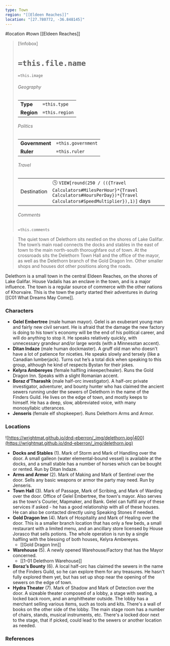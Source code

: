 ```yaml
---
type: Town
region: "[[Eldeen Reaches]]"
location: "[27.780772, -36.848145]"
---
```

 #location #town [[Eldeen Reaches]]

> [!infobox]
> # `=this.file.name`
> `=this.image`
> ###### Geography
> |  |  |
> | ---- | ---- |
> | **Type** | `=this.type` |
> | **Region** | `=this.region` |
> ###### Politics
> |  |  |
> | ---- | ---- |
> | **Government** | `=this.government` |
> | **Ruler** | `=this.ruler` |
> ###### Travel
> |  |  |
> | ---- | ---- |
> | Destination | 🕓 `VIEW[round(250 / (({Travel Calculators#MilesPerHour}*{Travel Calculators#HoursPerDay})*{Travel Calculators#SpeedMultiplier}),1)]` days |
> ###### Comments
> `=this.comments`

> The quiet town of Delethorn sits nestled on the shores of Lake Galifar. The town’s main road connects the docks and stables in the east of town to the main north-south thoroughfare out of town. At the crossroads sits the Delethorn Town Hall and the office of the mayor, as well as the Delethorn branch of the Gold Dragon Inn. Other smaller shops and houses dot other positions along the roads.

Delethorn is a small town in the central Eldeen Reaches, on the shores of Lake Galifar. House Vadalis has an enclave in the town, and is a major influence. The town is a regular source of commerce with the other nations of Khorvaire. This is the town the party started their adventures in during [[C01 What Dreams May Come]].

### Characters

* **Gelel Embertree** (male human mayor). Gelel is an exuberant young man and fairly new civil servant. He is afraid that the damage the new factory is doing to his town's economy will be the end of his political career, and will do anything to stop it. He speaks relatively quickly, with unnecessary grandeur and/or large words (with a Minnesotan accent).
* **Ditan Indaze** (male human dockmaster). A gruff old man who doesn't have a lot of patience for niceties. He speaks slowly and tersely (like a Canadian lumberjack). Turns out he’s a total dick when speaking to this group, although he kind of respects Bystan for their jokes.
* **Kelyra Ambereyes** (female halfling inkeeper/healer). Runs the Gold Dragon Inn. Speaks with a slight Romanian accent.
* **Boraz d’Tharashk** (male half-orc investigator). A half-orc private investigator, adventurer, and bounty hunter who has claimed the ancient sewers running under the sewers of Delethorn in the name of the Finders Guild. He lives on the edge of town, and mostly keeps to himself. He has a deep, slow, abbreviated voice, with many monosyllabic utterances.
* **Jenseris** (female elf shopkeeper). Runs Delethorn Arms and Armor.

### Locations

![https://wrightmat.github.io/dnd-eberron/_img/delethorn.jpg|400](https://wrightmat.github.io/dnd-eberron/_img/delethorn.jpg)

* **Docks and Stables** (1). Mark of Storm and Mark of Handling over the door. A small galleon (water elemental-bound vessel) is available at the docks, and a small stable has a number of horses which can be bought or rented. Run by Ditan Indaze.
* **Arms and Armor** (2). Mark of Making and Mark of Sentinel over the door. Sells any basic weapons or armor the party may need. Run by Jenseris.
* **Town Hall** (3). Mark of Passage, Mark of Scribing, and Mark of Warding over the door. Office of Gelel Embertree, the town's mayor. Also serves as the town's Courier, Mapmaker, and Bank. Gelel can fulfill any of these services if asked - he has a good relationship with all of these houses. He can also be contacted directly using Speaking Stones if needed.
* **Gold Dragon Inn** (4). Mark of Hospitality and Mark of Healing over the door. This is a smaller branch location that has only a few beds, a small restaurant with a limited menu, and an ancillary store licensed by House Jorasco that sells potions. The whole operation is run by a single halfling with the blessing of both houses, Kelyra Ambereyes.
	* [[Gold Dragon Inn]]
* **Warehouse** (5). A newly opened Warehouse/Factory that has the Mayor concerned.
	* [[1-01  Delethorn Warehouse]]
* **Boraz’s Bounty** (6). A local half-orc has claimed the sewers in the name of the Finders Guild, so he can explore them for any treasures. He hasn't fully explored them yet, but has set up shop near the opening of the sewers on the edge of town.
* **Hydra Theater** (7). Mark of Shadow and Mark of Detection over the door. A sizeable theater composed of a lobby, a stage with seating, a locked back room, and an amphitheater outside. The lobby has a merchant selling various items, such as tools and kits. There's a wall of books on the other side of the lobby. The main stage room has a number of chairs, stands, musical instruments, etc. There's a locked door next to the stage, that if picked, could lead to the sewers or another location as needed.

### References
